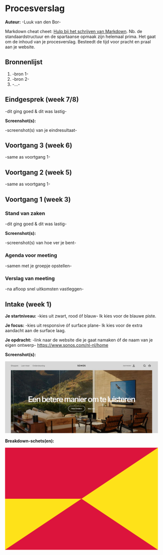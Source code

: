 # Procesverslag
**Auteur:** -Luuk van den Bor-

Markdown cheat cheet: [Hulp bij het schrijven van Markdown](https://github.com/adam-p/markdown-here/wiki/Markdown-Cheatsheet). Nb. de standaardstructuur en de spartaanse opmaak zijn helemaal prima. Het gaat om de inhoud van je procesverslag. Besteedt de tijd voor pracht en praal aan je website.



## Bronnenlijst
1. -bron 1-
2. -bron 2-
3. -...-



## Eindgesprek (week 7/8)

-dit ging goed & dit was lastig-

**Screenshot(s):**

-screenshot(s) van je eindresultaat-



## Voortgang 3 (week 6)

-same as voortgang 1-



## Voortgang 2 (week 5)

-same as voortgang 1-



## Voortgang 1 (week 3)

### Stand van zaken

-dit ging goed & dit was lastig-

**Screenshot(s):**

-screenshot(s) van hoe ver je bent-

### Agenda voor meeting

-samen met je groepje opstellen-

### Verslag van meeting

-na afloop snel uitkomsten vastleggen-



## Intake (week 1)

**Je startniveau:** -kies uit zwart, rood óf blauw- Ik kies voor de blauwe piste.

**Je focus:** -kies uit responsive óf surface plane- Ik kies voor de extra aandacht aan de surface laag.

**Je opdracht:** -link naar de website die je gaat namaken óf de naam van je eigen ontwerp- https://www.sonos.com/nl-nl/home

**Screenshot(s):** 

![-voorlopige breakdownschets(en) van een of beide pagina's van de site die je gaat maken-](images/sonoshome.JPG)

**Breakdown-schets(en):**

![-voorlopige breakdownschets(en) van een of beide pagina's van de site die je gaat maken-](images/dummy-image.svg)
